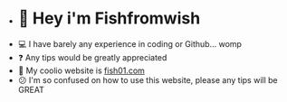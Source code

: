- # 👋 Hey i'm Fishfromwish
- 💻 I have barely any experience in coding or Github... womp
- ❓ Any tips would be greatly appreciated
- 🛜 My coolio website is [fish01.com](www.fish01.com)
- 😕 I'm so confused on how to use this website, please any tips will be GREAT
